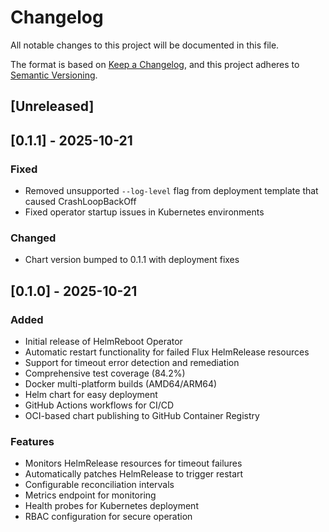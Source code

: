# Changelog

All notable changes to this project will be documented in this file.

The format is based on [Keep a Changelog](https://keepachangelog.com/en/1.0.0/),
and this project adheres to [Semantic Versioning](https://semver.org/spec/v2.0.0.html).

## [Unreleased]

## [0.1.1] - 2025-10-21

### Fixed
- Removed unsupported `--log-level` flag from deployment template that caused CrashLoopBackOff
- Fixed operator startup issues in Kubernetes environments

### Changed
- Chart version bumped to 0.1.1 with deployment fixes

## [0.1.0] - 2025-10-21

### Added
- Initial release of HelmReboot Operator
- Automatic restart functionality for failed Flux HelmRelease resources
- Support for timeout error detection and remediation
- Comprehensive test coverage (84.2%)
- Docker multi-platform builds (AMD64/ARM64)
- Helm chart for easy deployment
- GitHub Actions workflows for CI/CD
- OCI-based chart publishing to GitHub Container Registry

### Features
- Monitors HelmRelease resources for timeout failures
- Automatically patches HelmRelease to trigger restart
- Configurable reconciliation intervals
- Metrics endpoint for monitoring
- Health probes for Kubernetes deployment
- RBAC configuration for secure operation